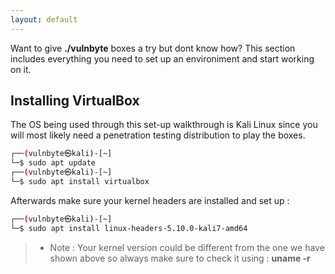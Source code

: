```yaml
---
layout: default
---
```


Want to give **./vulnbyte** boxes a try but dont know how? This section includes everything you need to set up an environiment and start working on it.

## Installing VirtualBox
The OS being used through this set-up walkthrough is Kali Linux since you will most likely need a penetration testing distribution to play the boxes.

```sh
┌──(vulnbyte㉿kali)-[~]
└─$ sudo apt update
┌──(vulnbyte㉿kali)-[~]
└─$ sudo apt install virtualbox
```

Afterwards make sure your kernel headers are installed and set up :
```sh
┌──(vulnbyte㉿kali)-[~]
└─$ sudo apt install linux-headers-5.10.0-kali7-amd64
```
>* Note : Your kernel version could be different from the one we have shown above so always make sure to check it using : **uname -r**
